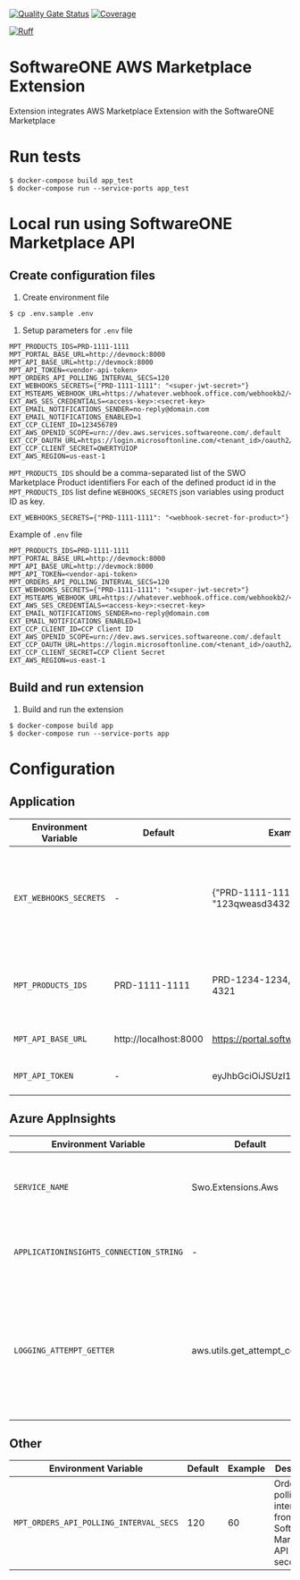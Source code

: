[![Quality Gate Status](https://sonarcloud.io/api/project_badges/measure?project=softwareone-platform_swo-aws-extension&metric=alert_status)](https://sonarcloud.io/summary/new_code?id=softwareone-platform_swo-aws-extension) [![Coverage](https://sonarcloud.io/api/project_badges/measure?project=softwareone-platform_swo-extension&metric=coverage)](https://sonarcloud.io/summary/new_code?id=softwareone-platform_swo-aws-extension)

[![Ruff](https://img.shields.io/endpoint?url=https://raw.githubusercontent.com/astral-sh/ruff/main/assets/badge/v2.json)](https://github.com/astral-sh/ruff)

# SoftwareONE AWS Marketplace Extension
Extension integrates AWS Marketplace Extension with the SoftwareONE Marketplace

# Run tests
```
$ docker-compose build app_test
$ docker-compose run --service-ports app_test
```

# Local run using SoftwareONE Marketplace API

## Create configuration files

1. Create environment file
```
$ cp .env.sample .env
```

1. Setup parameters for `.env` file
```
MPT_PRODUCTS_IDS=PRD-1111-1111
MPT_PORTAL_BASE_URL=http://devmock:8000
MPT_API_BASE_URL=http://devmock:8000
MPT_API_TOKEN=<vendor-api-token>
MPT_ORDERS_API_POLLING_INTERVAL_SECS=120
EXT_WEBHOOKS_SECRETS={"PRD-1111-1111": "<super-jwt-secret>"}
EXT_MSTEAMS_WEBHOOK_URL=https://whatever.webhook.office.com/webhookb2/<...>
EXT_AWS_SES_CREDENTIALS=<access-key>:<secret-key>
EXT_EMAIL_NOTIFICATIONS_SENDER=no-reply@domain.com
EXT_EMAIL_NOTIFICATIONS_ENABLED=1
EXT_CCP_CLIENT_ID=123456789
EXT_AWS_OPENID_SCOPE=urn://dev.aws.services.softwareone.com/.default
EXT_CCP_OAUTH_URL=https://login.microsoftonline.com/<tenant_id>/oauth2/v2.0/token
EXT_CCP_CLIENT_SECRET=QWERTYUIOP
EXT_AWS_REGION=us-east-1
```

`MPT_PRODUCTS_IDS` should be a comma-separated list of the SWO Marketplace Product identifiers
For each of the defined product id in the `MPT_PRODUCTS_IDS` list define `WEBHOOKS_SECRETS` json variables using product ID as key.

```
EXT_WEBHOOKS_SECRETS={"PRD-1111-1111": "<webhook-secret-for-product>"}
```

Example of `.env` file
```
MPT_PRODUCTS_IDS=PRD-1111-1111
MPT_PORTAL_BASE_URL=http://devmock:8000
MPT_API_BASE_URL=http://devmock:8000
MPT_API_TOKEN=<vendor-api-token>
MPT_ORDERS_API_POLLING_INTERVAL_SECS=120
EXT_WEBHOOKS_SECRETS={"PRD-1111-1111": "<super-jwt-secret>"}
EXT_MSTEAMS_WEBHOOK_URL=https://whatever.webhook.office.com/webhookb2/<...>
EXT_AWS_SES_CREDENTIALS=<access-key>:<secret-key>
EXT_EMAIL_NOTIFICATIONS_SENDER=no-reply@domain.com
EXT_EMAIL_NOTIFICATIONS_ENABLED=1
EXT_CCP_CLIENT_ID=CCP Client ID
EXT_AWS_OPENID_SCOPE=urn://dev.aws.services.softwareone.com/.default
EXT_CCP_OAUTH_URL=https://login.microsoftonline.com/<tenant_id>/oauth2/v2.0/token
EXT_CCP_CLIENT_SECRET=CCP Client Secret
EXT_AWS_REGION=us-east-1
```


## Build and run extension

1. Build and run the extension
```
$ docker-compose build app
$ docker-compose run --service-ports app
```

# Configuration

## Application
| Environment Variable            | Default               | Example                               | Description                                                                               |
|---------------------------------|-----------------------|---------------------------------------|-------------------------------------------------------------------------------------------|
| `EXT_WEBHOOKS_SECRETS`          | -                     | {"PRD-1111-1111": "123qweasd3432234"} | Webhook secret of the Draft validation Webhook in SoftwareONE Marketplace for the product |
| `MPT_PRODUCTS_IDS`              | PRD-1111-1111         | PRD-1234-1234,PRD-4321-4321           | Comma-separated list of SoftwareONE Marketplace Product ID                                |
| `MPT_API_BASE_URL`              | http://localhost:8000 | https://portal.softwareone.com/mpt    | SoftwareONE Marketplace API URL                                                           |
| `MPT_API_TOKEN`                 | -                     | eyJhbGciOiJSUzI1N...                  | SoftwareONE Marketplace API Token                                                         |
    
    

## Azure AppInsights
| Environment Variable                    | Default                     | Example                                                                                                                                                                                             | Description                                                                                                   |
|-----------------------------------------|-----------------------------|-----------------------------------------------------------------------------------------------------------------------------------------------------------------------------------------------------|---------------------------------------------------------------------------------------------------------------|
| `SERVICE_NAME`                          | Swo.Extensions.Aws          | Swo.Extensions.Aws                                                                                                                                                                                  | Service name that is visible in the AppInsights logs                                                          |
| `APPLICATIONINSIGHTS_CONNECTION_STRING` | -                           | InstrumentationKey=cf280af3-b686-40fd-8183-ec87468c12ba;IngestionEndpoint=https://westeurope-1.in.applicationinsights.azure.com/;LiveEndpoint=https://westeurope.livediagnostics.monitor.azure.com/ | Azure Application Insights connection string                                                                  |
| `LOGGING_ATTEMPT_GETTER`                | aws.utils.get_attempt_count | aws.utils.get_attempt_count                                                                                                                                                                         | Path to python function that retrieves order processing attempt to put it into the Azure Application Insights |

## Other
| Environment Variable                   | Default | Example | Description                                                          |
|----------------------------------------|---------|---------|----------------------------------------------------------------------|
| `MPT_ORDERS_API_POLLING_INTERVAL_SECS` | 120     | 60      | Orders polling interval from the Software Marketplace API in seconds |
